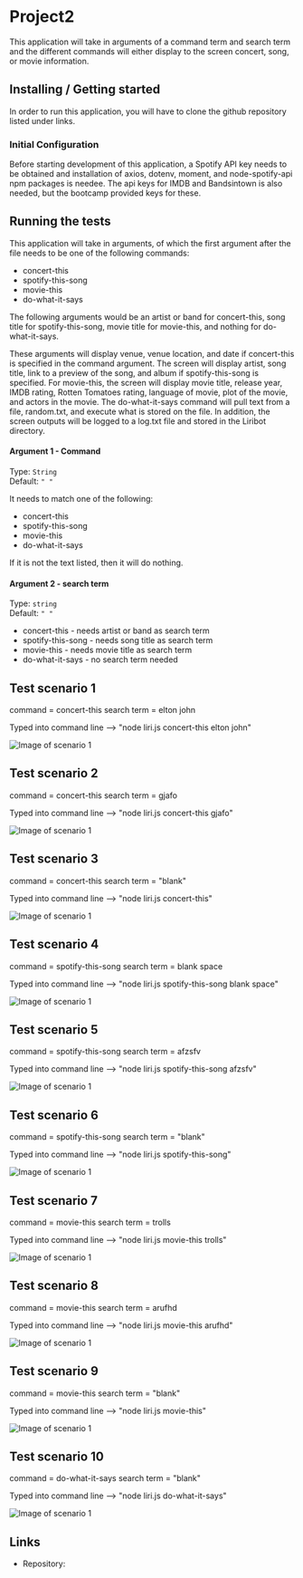 # Project2
This application will take in arguments of a command term and search term and the different commands will either display to the screen concert, song, or movie information.

## Installing / Getting started

In order to run this application, you will have to clone the github repository listed under links.

### Initial Configuration

Before starting development of this application, a Spotify API key needs to be obtained and installation of axios, dotenv, moment, and node-spotify-api npm packages is needee.  The api keys for IMDB and Bandsintown is also needed, but the bootcamp provided keys for these. 


## Running the tests

This application will take in arguments, of which the first argument after the file needs to be one of the following commands:

* concert-this
* spotify-this-song
* movie-this
* do-what-it-says

The following arguments would be an artist or band for concert-this, song title for spotify-this-song, movie title for movie-this, and nothing for do-what-it-says.

These arguments will display venue, venue location, and date if concert-this is specified in the command argument.  The screen will display artist, song title, link to a preview of the song, and album if spotify-this-song is specified. For movie-this, the screen will display movie title, release year, IMDB rating, Rotten Tomatoes rating, language of movie, plot of the movie, and actors in the movie.  The do-what-it-says command will pull text from a file, random.txt, and execute what is stored on the file.  In addition, the screen outputs will be logged to a log.txt file and stored in the Liribot directory.

#### Argument 1 - Command
Type: `String`  
Default: `" "`

It needs to match one of the following:

* concert-this
* spotify-this-song
* movie-this
* do-what-it-says

If it is not the text listed, then it will do nothing.

#### Argument 2 - search term
Type: `string`  
Default: `" "`

* concert-this - needs artist or band as search term
* spotify-this-song - needs song title as search term
* movie-this - needs movie title as search term
* do-what-it-says - no search term needed

## Test scenario 1

command = concert-this
search term = elton john

Typed into command line --> "node liri.js concert-this elton john"

![Image of scenario 1](https://github.com/cvanglee/LIRIBot/blob/master/images/Scenario1.PNG)

## Test scenario 2

command = concert-this
search term = gjafo

Typed into command line --> "node liri.js concert-this gjafo"

![Image of scenario 1](https://github.com/cvanglee/LIRIBot/blob/master/images/Scenario2.PNG)

## Test scenario 3

command = concert-this
search term = "blank"

Typed into command line --> "node liri.js concert-this"

![Image of scenario 1](https://github.com/cvanglee/LIRIBot/blob/master/images/Scenario3.PNG)

## Test scenario 4

command = spotify-this-song
search term = blank space

Typed into command line --> "node liri.js spotify-this-song blank space"

![Image of scenario 1](https://github.com/cvanglee/LIRIBot/blob/master/images/Scenario4.PNG)

## Test scenario 5

command = spotify-this-song
search term = afzsfv

Typed into command line --> "node liri.js spotify-this-song afzsfv"

![Image of scenario 1](https://github.com/cvanglee/LIRIBot/blob/master/images/Scenario5.PNG)

## Test scenario 6

command = spotify-this-song
search term = "blank"

Typed into command line --> "node liri.js spotify-this-song"

![Image of scenario 1](https://github.com/cvanglee/LIRIBot/blob/master/images/Scenario6.PNG)

## Test scenario 7

command = movie-this
search term = trolls

Typed into command line --> "node liri.js movie-this trolls"

![Image of scenario 1](https://github.com/cvanglee/LIRIBot/blob/master/images/Scenario7.PNG)

## Test scenario 8

command = movie-this
search term = arufhd

Typed into command line --> "node liri.js movie-this arufhd"

![Image of scenario 1](https://github.com/cvanglee/LIRIBot/blob/master/images/Scenario8.PNG)

## Test scenario 9

command = movie-this
search term = "blank"

Typed into command line --> "node liri.js movie-this"

![Image of scenario 1](https://github.com/cvanglee/LIRIBot/blob/master/images/Scenario9.PNG)

## Test scenario 10

command = do-what-it-says
search term = "blank"

Typed into command line --> "node liri.js do-what-it-says"

![Image of scenario 1](https://github.com/cvanglee/LIRIBot/blob/master/images/Scenario10.PNG)

## Links

- Repository: